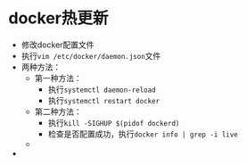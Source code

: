 # docker热更新

- 修改docker配置文件
- 执行`vim /etc/docker/daemon.json`文件
- 两种方法：
  - 第一种方法：
    - 执行`systemctl daemon-reload `
    - 执行`systemctl restart docker `
  - 第二种方法：
    - 执行`kill -SIGHUP $(pidof dockerd)`
    - 检查是否配置成功，执行`docker info | grep -i live`
  - 
- 